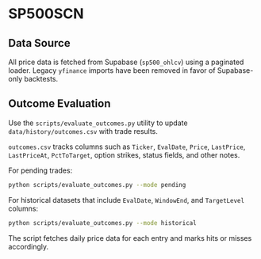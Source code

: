 # SP500SCN

## Data Source

All price data is fetched from Supabase (`sp500_ohlcv`) using a paginated loader.
Legacy `yfinance` imports have been removed in favor of Supabase-only
backtests.

## Outcome Evaluation

Use the `scripts/evaluate_outcomes.py` utility to update `data/history/outcomes.csv` with trade results.

`outcomes.csv` tracks columns such as `Ticker`, `EvalDate`, `Price`, `LastPrice`,
`LastPriceAt`, `PctToTarget`, option strikes, status fields, and other notes.

For pending trades:

```bash
python scripts/evaluate_outcomes.py --mode pending
```

For historical datasets that include `EvalDate`, `WindowEnd`, and `TargetLevel` columns:

```bash
python scripts/evaluate_outcomes.py --mode historical
```

The script fetches daily price data for each entry and marks hits or misses accordingly.

